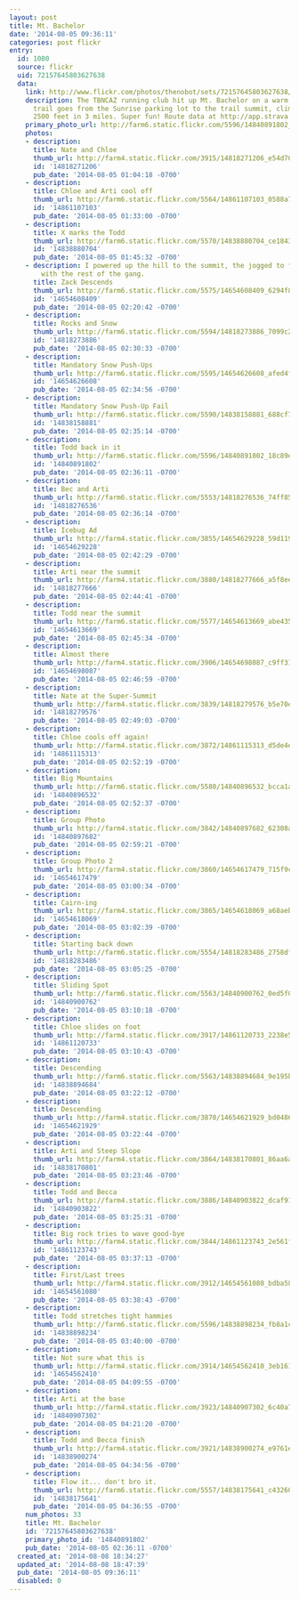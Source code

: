 ```yaml
---
layout: post
title: Mt. Bachelor
date: '2014-08-05 09:36:11'
categories: post flickr
entry:
  id: 1080
  source: flickr
  uid: 72157645803627638
  data:
    link: http://www.flickr.com/photos/thenobot/sets/72157645803627638/
    description: The TBNCAZ running club hit up Mt. Bachelor on a warm Tuesday. The
      trail goes from the Sunrise parking lot to the trail summit, climbing about
      2500 feet in 3 miles. Super fun! Route data at http://app.strava.com/activities/175943873.
    primary_photo_url: http://farm6.static.flickr.com/5596/14840891802_18c89eee14_m.jpg
    photos:
    - description: 
      title: Nate and Chloe
      thumb_url: http://farm4.static.flickr.com/3915/14818271206_e54d700d41_s.jpg
      id: '14818271206'
      pub_date: '2014-08-05 01:04:18 -0700'
    - description: 
      title: Chloe and Arti cool off
      thumb_url: http://farm6.static.flickr.com/5564/14861107103_0588a73718_s.jpg
      id: '14861107103'
      pub_date: '2014-08-05 01:33:00 -0700'
    - description: 
      title: X marks the Todd
      thumb_url: http://farm6.static.flickr.com/5570/14838880704_ce18432341_s.jpg
      id: '14838880704'
      pub_date: '2014-08-05 01:45:32 -0700'
    - description: I powered up the hill to the summit, the jogged to finish the hike
        with the rest of the gang.
      title: Zack Descends
      thumb_url: http://farm6.static.flickr.com/5575/14654608409_6294f80674_s.jpg
      id: '14654608409'
      pub_date: '2014-08-05 02:20:42 -0700'
    - description: 
      title: Rocks and Snow
      thumb_url: http://farm6.static.flickr.com/5594/14818273886_7099c2878e_s.jpg
      id: '14818273886'
      pub_date: '2014-08-05 02:30:33 -0700'
    - description: 
      title: Mandatory Snow Push-Ups
      thumb_url: http://farm6.static.flickr.com/5595/14654626608_afed4f1d6b_s.jpg
      id: '14654626608'
      pub_date: '2014-08-05 02:34:56 -0700'
    - description: 
      title: Mandatory Snow Push-Up Fail
      thumb_url: http://farm6.static.flickr.com/5590/14838158881_688cf72c71_s.jpg
      id: '14838158881'
      pub_date: '2014-08-05 02:35:14 -0700'
    - description: 
      title: Todd back in it
      thumb_url: http://farm6.static.flickr.com/5596/14840891802_18c89eee14_s.jpg
      id: '14840891802'
      pub_date: '2014-08-05 02:36:11 -0700'
    - description: 
      title: Bec and Arti
      thumb_url: http://farm6.static.flickr.com/5553/14818276536_74ff853778_s.jpg
      id: '14818276536'
      pub_date: '2014-08-05 02:36:14 -0700'
    - description: 
      title: Icebug Ad
      thumb_url: http://farm4.static.flickr.com/3855/14654629228_59d119e117_s.jpg
      id: '14654629228'
      pub_date: '2014-08-05 02:42:29 -0700'
    - description: 
      title: Arti near the summit
      thumb_url: http://farm4.static.flickr.com/3880/14818277666_a5f8ee1025_s.jpg
      id: '14818277666'
      pub_date: '2014-08-05 02:44:41 -0700'
    - description: 
      title: Todd near the summit
      thumb_url: http://farm6.static.flickr.com/5577/14654613669_abe435946d_s.jpg
      id: '14654613669'
      pub_date: '2014-08-05 02:45:34 -0700'
    - description: 
      title: Almost there
      thumb_url: http://farm4.static.flickr.com/3906/14654698087_c9ff316583_s.jpg
      id: '14654698087'
      pub_date: '2014-08-05 02:46:59 -0700'
    - description: 
      title: Nate at the Super-Summit
      thumb_url: http://farm4.static.flickr.com/3839/14818279576_b5e70ee74c_s.jpg
      id: '14818279576'
      pub_date: '2014-08-05 02:49:03 -0700'
    - description: 
      title: Chloe cools off again!
      thumb_url: http://farm4.static.flickr.com/3872/14861115313_d5de4e89e7_s.jpg
      id: '14861115313'
      pub_date: '2014-08-05 02:52:19 -0700'
    - description: 
      title: Big Mountains
      thumb_url: http://farm6.static.flickr.com/5580/14840896532_bcca1a033d_s.jpg
      id: '14840896532'
      pub_date: '2014-08-05 02:52:37 -0700'
    - description: 
      title: Group Photo
      thumb_url: http://farm4.static.flickr.com/3842/14840897682_62308a2f3d_s.jpg
      id: '14840897682'
      pub_date: '2014-08-05 02:59:21 -0700'
    - description: 
      title: Group Photo 2
      thumb_url: http://farm4.static.flickr.com/3860/14654617479_715f9cbe06_s.jpg
      id: '14654617479'
      pub_date: '2014-08-05 03:00:34 -0700'
    - description: 
      title: Cairn-ing
      thumb_url: http://farm4.static.flickr.com/3865/14654618069_a68aebf9d6_s.jpg
      id: '14654618069'
      pub_date: '2014-08-05 03:02:39 -0700'
    - description: 
      title: Starting back down
      thumb_url: http://farm6.static.flickr.com/5554/14818283486_2758dfe20b_s.jpg
      id: '14818283486'
      pub_date: '2014-08-05 03:05:25 -0700'
    - description: 
      title: Sliding Spot
      thumb_url: http://farm6.static.flickr.com/5563/14840900762_0ed5f0cbe2_s.jpg
      id: '14840900762'
      pub_date: '2014-08-05 03:10:18 -0700'
    - description: 
      title: Chloe slides on foot
      thumb_url: http://farm4.static.flickr.com/3917/14861120733_2238e58655_s.jpg
      id: '14861120733'
      pub_date: '2014-08-05 03:10:43 -0700'
    - description: 
      title: Descending
      thumb_url: http://farm6.static.flickr.com/5563/14838894684_9e195be783_s.jpg
      id: '14838894684'
      pub_date: '2014-08-05 03:22:12 -0700'
    - description: 
      title: Descending
      thumb_url: http://farm4.static.flickr.com/3870/14654621929_bd048648db_s.jpg
      id: '14654621929'
      pub_date: '2014-08-05 03:22:44 -0700'
    - description: 
      title: Arti and Steep Slope
      thumb_url: http://farm4.static.flickr.com/3864/14838170801_86aa6ac5c9_s.jpg
      id: '14838170801'
      pub_date: '2014-08-05 03:23:46 -0700'
    - description: 
      title: Todd and Becca
      thumb_url: http://farm4.static.flickr.com/3886/14840903822_dcaf91b0b2_s.jpg
      id: '14840903822'
      pub_date: '2014-08-05 03:25:31 -0700'
    - description: 
      title: Big rock tries to wave good-bye
      thumb_url: http://farm4.static.flickr.com/3844/14861123743_2e561f8f1d_s.jpg
      id: '14861123743'
      pub_date: '2014-08-05 03:37:13 -0700'
    - description: 
      title: First/Last trees
      thumb_url: http://farm4.static.flickr.com/3912/14654561080_bdba58ab31_s.jpg
      id: '14654561080'
      pub_date: '2014-08-05 03:38:43 -0700'
    - description: 
      title: Todd stretches tight hammies
      thumb_url: http://farm6.static.flickr.com/5596/14838898234_fb8a1c0b9f_s.jpg
      id: '14838898234'
      pub_date: '2014-08-05 03:40:00 -0700'
    - description: 
      title: Not sure what this is
      thumb_url: http://farm4.static.flickr.com/3914/14654562410_3eb161431e_s.jpg
      id: '14654562410'
      pub_date: '2014-08-05 04:09:55 -0700'
    - description: 
      title: Arti at the base
      thumb_url: http://farm4.static.flickr.com/3923/14840907302_6c40a7e12c_s.jpg
      id: '14840907302'
      pub_date: '2014-08-05 04:21:20 -0700'
    - description: 
      title: Todd and Becca finish
      thumb_url: http://farm4.static.flickr.com/3921/14838900274_e9761eb628_s.jpg
      id: '14838900274'
      pub_date: '2014-08-05 04:34:56 -0700'
    - description: 
      title: Flow it... don't bro it.
      thumb_url: http://farm6.static.flickr.com/5557/14838175641_c432607fe1_s.jpg
      id: '14838175641'
      pub_date: '2014-08-05 04:36:55 -0700'
    num_photos: 33
    title: Mt. Bachelor
    id: '72157645803627638'
    primary_photo_id: '14840891802'
    pub_date: '2014-08-05 02:36:11 -0700'
  created_at: '2014-08-08 18:34:27'
  updated_at: '2014-08-08 18:47:39'
  pub_date: '2014-08-05 09:36:11'
  disabled: 0
---
```


